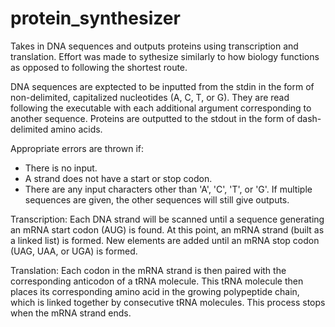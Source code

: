 # protein_synthesizer

Takes in DNA sequences and outputs proteins using transcription and translation.
Effort was made to sythesize similarly to how biology functions as opposed to following the shortest route.

DNA sequences are exptected to be inputted from the stdin in the form of non-delimited, capitalized nucleotides (A, C, T, or G). They are read following the executable with each additional argument corresponding to another sequence.
Proteins are outputted to the stdout in the form of dash-delimited amino acids.

Appropriate errors are thrown if:
* There is no input.
* A strand does not have a start or stop codon.
* There are any input characters other than 'A', 'C', 'T', or 'G'.
If multiple sequences are given, the other sequences will still give outputs.

Transcription:
Each DNA strand will be scanned until a sequence generating an mRNA start codon (AUG) is found.
At this point, an mRNA strand (built as a linked list) is formed.
New elements are added until an mRNA stop codon (UAG, UAA, or UGA) is formed.

Translation:
Each codon in the mRNA strand is then paired with the corresponding anticodon of a tRNA molecule.
This tRNA molecule then places its corresponding amino acid in the growing polypeptide chain, which is linked together by consecutive tRNA molecules.
This process stops when the mRNA strand ends.

